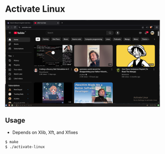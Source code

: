 # Activate Linux
![Shot](shot.png)

## Usage
- Depends on Xlib, Xft, and Xfixes

```console
$ make
$ ./activate-linux
```
